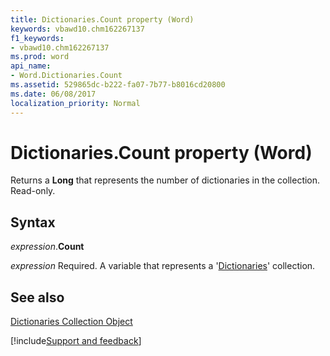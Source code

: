 ```yaml
---
title: Dictionaries.Count property (Word)
keywords: vbawd10.chm162267137
f1_keywords:
- vbawd10.chm162267137
ms.prod: word
api_name:
- Word.Dictionaries.Count
ms.assetid: 529865dc-b222-fa07-7b77-b8016cd20800
ms.date: 06/08/2017
localization_priority: Normal
---
```



# Dictionaries.Count property (Word)

Returns a  **Long** that represents the number of dictionaries in the collection. Read-only.


## Syntax

_expression_.**Count**

_expression_ Required. A variable that represents a '[Dictionaries](Word.dictionaries.md)' collection.


## See also


[Dictionaries Collection Object](Word.dictionaries.md)

[!include[Support and feedback](~/includes/feedback-boilerplate.md)]